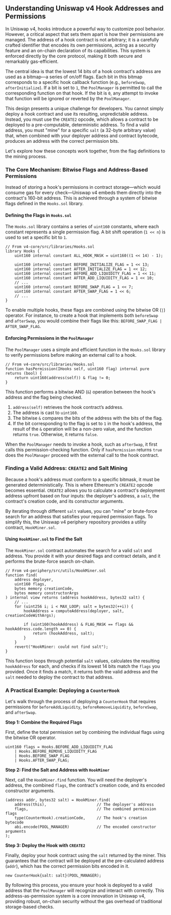 ## Understanding Uniswap v4 Hook Addresses and Permissions

In Uniswap v4, hooks introduce a powerful way to customize pool behavior. However, a critical aspect that sets them apart is how their permissions are managed. The address of a hook contract is not arbitrary; it is a carefully crafted identifier that encodes its own permissions, acting as a security feature and an on-chain declaration of its capabilities. This system is enforced directly by the core protocol, making it both secure and remarkably gas-efficient.

The central idea is that the lowest 14 bits of a hook contract's address are used as a bitmap—a series of on/off flags. Each bit in this bitmap corresponds to a specific hook callback function (e.g., `beforeSwap`, `afterInitialize`). If a bit is set to `1`, the `PoolManager` is permitted to call the corresponding function on that hook. If the bit is `0`, any attempt to invoke that function will be ignored or reverted by the `PoolManager`.

This design presents a unique challenge for developers. You cannot simply deploy a hook contract and use its resulting, unpredictable address. Instead, you must use the `CREATE2` opcode, which allows a contract to be deployed to a pre-computable, deterministic address. To find a valid address, you must "mine" for a specific `salt` (a 32-byte arbitrary value) that, when combined with your deployer address and contract bytecode, produces an address with the correct permission bits.

Let's explore how these concepts work together, from the flag definitions to the mining process.

### The Core Mechanism: Bitwise Flags and Address-Based Permissions

Instead of storing a hook's permissions in contract storage—which would consume gas for every check—Uniswap v4 embeds them directly into the contract's 160-bit address. This is achieved through a system of bitwise flags defined in the `Hooks.sol` library.

#### Defining the Flags in `Hooks.sol`

The `Hooks.sol` library contains a series of `uint160` constants, where each constant represents a single permission flag. A bit shift operation (`1 << n`) is used to set a specific bit to `1`.

```solidity
// From v4-core/src/libraries/Hooks.sol
library Hooks {
    uint160 internal constant ALL_HOOK_MASK = uint160((1 << 14) - 1);

    uint160 internal constant BEFORE_INITIALIZE_FLAG = 1 << 13;
    uint160 internal constant AFTER_INITIALIZE_FLAG = 1 << 12;
    uint160 internal constant BEFORE_ADD_LIQUIDITY_FLAG = 1 << 11;
    uint160 internal constant AFTER_ADD_LIQUIDITY_FLAG = 1 << 10;
    // ...
    uint160 internal constant BEFORE_SWAP_FLAG = 1 << 7;
    uint160 internal constant AFTER_SWAP_FLAG = 1 << 6;
    // ...
}
```

To enable multiple hooks, these flags are combined using the bitwise OR (`|`) operator. For instance, to create a hook that implements both `beforeSwap` and `afterSwap`, you would combine their flags like this: `BEFORE_SWAP_FLAG | AFTER_SWAP_FLAG`.

#### Enforcing Permissions in the `PoolManager`

The `PoolManager` uses a simple and efficient function in the `Hooks.sol` library to verify permissions before making an external call to a hook.

```solidity
// From v4-core/src/libraries/Hooks.sol
function hasPermission(IHooks self, uint160 flag) internal pure returns (bool) {
    return uint160(address(self)) & flag != 0;
}
```

This function performs a bitwise AND (`&`) operation between the hook's address and the flag being checked.
1.  `address(self)` retrieves the hook contract’s address.
2.  The address is cast to `uint160`.
3.  The bitwise `&` compares the bits of the address with the bits of the flag.
4.  If the bit corresponding to the flag is set to `1` in the hook's address, the result of the `&` operation will be a non-zero value, and the function returns `true`. Otherwise, it returns `false`.

When the `PoolManager` needs to invoke a hook, such as `afterSwap`, it first calls this permission-checking function. Only if `hasPermission` returns `true` does the `PoolManager` proceed with the external call to the hook contract.

### Finding a Valid Address: `CREATE2` and Salt Mining

Because a hook's address must conform to a specific bitmask, it must be generated deterministically. This is where Ethereum's `CREATE2` opcode becomes essential. `CREATE2` allows you to calculate a contract's deployment address upfront based on four inputs: the deployer's address, a `salt`, the contract's creation code, and its constructor arguments.

By iterating through different `salt` values, you can "mine" or brute-force search for an address that satisfies your required permission flags. To simplify this, the Uniswap v4 periphery repository provides a utility contract, `HookMiner.sol`.

#### Using `HookMiner.sol` to Find the Salt

The `HookMiner.sol` contract automates the search for a valid `salt` and address. You provide it with your desired flags and contract details, and it performs the brute-force search on-chain.

```solidity
// From v4-periphery/src/utils/HookMiner.sol
function find(
    address deployer,
    uint160 flags,
    bytes memory creationCode,
    bytes memory constructorArgs
) internal view returns (address hookAddress, bytes32 salt) {
    // ...
    for (uint256 i; i < MAX_LOOP; salt = bytes32(++i)) {
        hookAddress = computeAddress(deployer, salt, creationCodeWithArgs);

        if (uint160(hookAddress) & FLAG_MASK == flags && hookAddress.code.length == 0) {
            return (hookAddress, salt);
        }
    }
    revert("HookMiner: could not find salt");
}
```

This function loops through potential `salt` values, calculates the resulting `hookAddress` for each, and checks if its lowest 14 bits match the `flags` you provided. Once it finds a match, it returns both the valid address and the `salt` needed to deploy the contract to that address.

### A Practical Example: Deploying a `CounterHook`

Let's walk through the process of deploying a `CounterHook` that requires permissions for `beforeAddLiquidity`, `beforeRemoveLiquidity`, `beforeSwap`, and `afterSwap`.

**Step 1: Combine the Required Flags**

First, define the total permission set by combining the individual flags using the bitwise OR operator.

```solidity
uint160 flags = Hooks.BEFORE_ADD_LIQUIDITY_FLAG
    | Hooks.BEFORE_REMOVE_LIQUIDITY_FLAG
    | Hooks.BEFORE_SWAP_FLAG
    | Hooks.AFTER_SWAP_FLAG;
```

**Step 2: Find the Salt and Address with `HookMiner`**

Next, call the `HookMiner.find` function. You will need the deployer's address, the combined `flags`, the contract's creation code, and its encoded constructor arguments.

```solidity
(address addr, bytes32 salt) = HookMiner.find(
    address(this),                      // The deployer's address
    flags,                              // The combined permission flags
    type(CounterHook).creationCode,     // The hook's creation bytecode
    abi.encode(POOL_MANAGER)            // The encoded constructor arguments
);
```

**Step 3: Deploy the Hook with `CREATE2`**

Finally, deploy your hook contract using the `salt` returned by the miner. This guarantees that the contract will be deployed at the pre-calculated address (`addr`), which has the correct permission bits encoded in it.

```solidity
new CounterHook{salt: salt}(POOL_MANAGER);
```

By following this process, you ensure your hook is deployed to a valid address that the `PoolManager` will recognize and interact with correctly. This address-as-permission system is a core innovation in Uniswap v4, providing robust, on-chain security without the gas overhead of traditional storage-based checks.